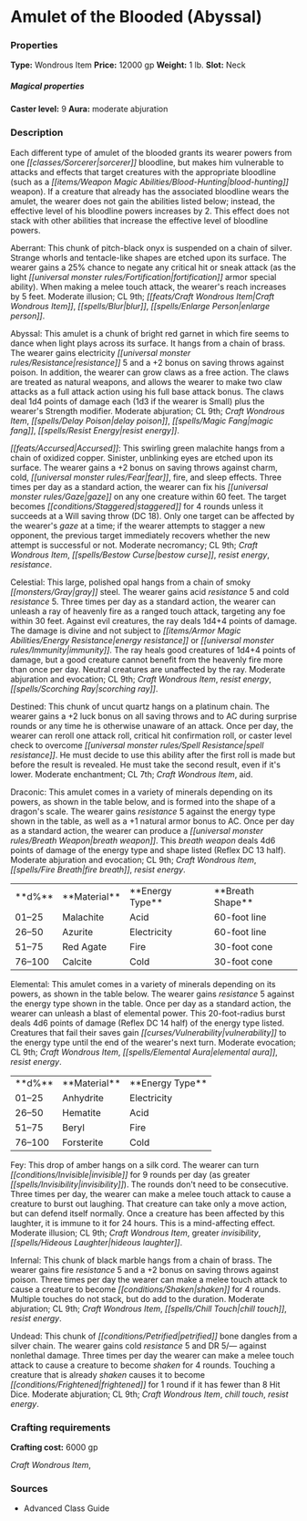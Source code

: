 ﻿---
Title: "Amulet of the Blooded (Abyssal)"
Type: "Wondrous Item"
Price: "12000 gp"
Weight: "1 lb."
Slot: "Neck"
Caster level: "9"
Aura: "moderate abjuration"
Description: |
  "Each different type of _amulet of the blooded_ grants its wearer powers from one sorcerer bloodline, but makes him vulnerable to attacks and effects that target creatures with the appropriate bloodline (such as a _blood-hunting_ weapon). If a creature that already has the associated bloodline wears the amulet, the wearer does not gain the abilities listed below; instead, the effective level of his bloodline powers increases by 2. This effect does not stack with other abilities that increase the effective level of bloodline powers.
  _Aberrant_: This chunk of pitch-black onyx is suspended on a chain of silver. Strange whorls and tentacle-like shapes are etched upon its surface. The wearer gains a 25% chance to negate any critical hit or sneak attack (as the _light fortification_ armor special ability). When making a melee touch attack, the wearer's reach increases by 5 feet. Moderate illusion; CL 9th; Craft Wondrous Item, _blur_, _enlarge person_.
  _Abyssal_: This amulet is a chunk of bright red garnet in which fire seems to dance when light plays across its surface. It hangs from a chain of brass. The wearer gains electricity resistance 5 and a +2 bonus on saving throws against poison. In addition, the wearer can grow claws as a free action. The claws are treated as natural weapons, and allows the wearer to make two claw attacks as a full attack action using his full base attack bonus. The claws deal 1d4 points of damage each (1d3 if the wearer is Small) plus the wearer's Strength modifier. Moderate abjuration; CL 9th; Craft Wondrous Item, _delay poison_, _magic fang_, _resist energy_.
  _Accursed_: This swirling green malachite hangs from a chain of oxidized copper. Sinister, unblinking eyes are etched upon its surface. The wearer gains a +2 bonus on saving throws against charm, cold, fear, fire, and sleep effects. Three times per day as a standard action, the wearer can fix his gaze on any one creature within 60 feet. The target becomes staggered for 4 rounds unless it succeeds at a Will saving throw (DC 18). Only one target can be affected by the wearer's gaze at a time; if the wearer attempts to stagger a new opponent, the previous target immediately recovers whether the new attempt is successful or not. Moderate necromancy; CL 9th; Craft Wondrous Item, _bestow curse_, _resist energy_, _resistance_.
  _Celestial_: This large, polished opal hangs from a chain of smoky gray steel. The wearer gains acid resistance 5 and cold resistance 5. Three times per day as a standard action, the wearer can unleash a ray of heavenly fire as a ranged touch attack, targeting any foe within 30 feet. Against evil creatures, the ray deals 1d4+4 points of damage. The damage is divine and not subject to energy resistance or immunity. The ray heals good creatures of 1d4+4 points of damage, but a good creature cannot benefit from the heavenly fire more than once per day. Neutral creatures are unaffected by the ray. Moderate abjuration and evocation; CL 9th; Craft Wondrous Item, _resist energy_, _scorching ray_.
  _Destined_: This chunk of uncut quartz hangs on a platinum chain. The wearer gains a +2 luck bonus on all saving throws and to AC during surprise rounds or any time he is otherwise unaware of an attack. Once per day, the wearer can reroll one attack roll, critical hit confirmation roll, or caster level check to overcome spell resistance. He must decide to use this ability after the first roll is made but before the result is revealed. He must take the second result, even if it's lower. Moderate enchantment; CL 7th; Craft Wondrous Item, _aid_.
  _Draconic_: This amulet comes in a variety of minerals depending on its powers, as shown in the table below, and is formed into the shape of a dragon's scale. The wearer gains resistance 5 against the energy type shown in the table, as well as a +1 natural armor bonus to AC. Once per day as a standard action, the wearer can produce a breath weapon. This breath weapon deals 4d6 points of damage of the energy type and shape listed (Reflex DC 13 half). Moderate abjuration and evocation; CL 9th; Craft Wondrous Item, _fire breath_, _resist energy_.
  <table><tbody><tr><td>**d%**</td><td>**Material**</td><td>**Energy Type**</td><td>**Breath Shape**</td></tr><tr><td>01–25</td><td>Malachite</td><td>Acid</td><td>60-foot line</td></tr><tr><td>26–50</td><td>Azurite</td><td>Electricity</td><td>60-foot line</td></tr><tr><td>51–75</td><td>Red Agate</td><td>Fire</td><td>30-foot cone</td></tr><tr><td>76–100</td><td>Calcite</td><td>Cold</td><td>30-foot cone</td></tr></tbody></table>
  _Elemental_: This amulet comes in a variety of minerals depending on its powers, as shown in the table below. The wearer gains resistance 5 against the energy type shown in the table. Once per day as a standard action, the wearer can unleash a blast of elemental power. This 20-foot-radius burst deals 4d6 points of damage (Reflex DC 14 half) of the energy type listed. Creatures that fail their saves gain vulnerability to the energy type until the end of the wearer's next turn. Moderate evocation; CL 9th; Craft Wondrous Item, _elemental aura_, _resist energy_.
  <table><tbody><tr><td>**d%**</td><td>**Material**</td><td>**Energy Type**</td></tr><tr><td>01–25</td><td>Anhydrite</td><td>Electricity</td></tr><tr><td>26–50</td><td>Hematite</td><td>Acid</td></tr><tr><td>51–75</td><td>Beryl</td><td>Fire</td></tr><tr><td>76–100</td><td>Forsterite</td><td>Cold</td></tr></tbody></table>
  _Fey_: This drop of amber hangs on a silk cord. The wearer can turn invisible for 9 rounds per day (as _greater invisibility_). The rounds don't need to be consecutive. Three times per day, the wearer can make a melee touch attack to cause a creature to burst out laughing. That creature can take only a move action, but can defend itself normally. Once a creature has been affected by this laughter, it is immune to it for 24 hours. This is a mind-affecting effect. Moderate illusion; CL 9th; Craft Wondrous Item, _greater invisibility_, _hideous laughter_.
  _Infernal_: This chunk of black marble hangs from a chain of brass. The wearer gains fire resistance 5 and a +2 bonus on saving throws against poison. Three times per day the wearer can make a melee touch attack to cause a creature to become shaken for 4 rounds. Multiple touches do not stack, but do add to the duration. Moderate abjuration; CL 9th; Craft Wondrous Item, _chill touch_, _resist energy_.
  _Undead_: This chunk of petrified bone dangles from a silver chain. The wearer gains cold resistance 5 and DR 5/— against nonlethal damage. Three times per day the wearer can make a melee touch attack to cause a creature to become shaken for 4 rounds. Touching a creature that is already shaken causes it to become frightened for 1 round if it has fewer than 8 Hit Dice. Moderate abjuration; CL 9th; Craft Wondrous Item, _chill touch_, _resist energy_."
Crafting cost: "6000 gp"
Sources: "['Advanced Class Guide']"
---

# Amulet of the Blooded (Abyssal)

### Properties

**Type:** Wondrous Item **Price:** 12000 gp **Weight:** 1 lb. **Slot:** Neck

##### Magical properties

**Caster level:** 9 **Aura:** moderate abjuration

### Description

Each different type of amulet of the blooded grants its wearer powers from one _[[classes/Sorcerer|sorcerer]]_ bloodline, but makes him vulnerable to attacks and effects that target creatures with the appropriate bloodline (such as a _[[items/Weapon Magic Abilities/Blood-Hunting|blood-hunting]]_ weapon). If a creature that already has the associated bloodline wears the amulet, the wearer does not gain the abilities listed below; instead, the effective level of his bloodline powers increases by 2. This effect does not stack with other abilities that increase the effective level of bloodline powers.

Aberrant: This chunk of pitch-black onyx is suspended on a chain of silver. Strange whorls and tentacle-like shapes are etched upon its surface. The wearer gains a 25% chance to negate any critical hit or sneak attack (as the light _[[universal monster rules/Fortification|fortification]]_ armor special ability). When making a melee touch attack, the wearer's reach increases by 5 feet. Moderate illusion; CL 9th; _[[feats/Craft Wondrous Item|Craft Wondrous Item]]_, _[[spells/Blur|blur]]_, _[[spells/Enlarge Person|enlarge person]]_.

Abyssal: This amulet is a chunk of bright red garnet in which fire seems to dance when light plays across its surface. It hangs from a chain of brass. The wearer gains electricity _[[universal monster rules/Resistance|resistance]]_ 5 and a +2 bonus on saving throws against poison. In addition, the wearer can grow claws as a free action. The claws are treated as natural weapons, and allows the wearer to make two claw attacks as a full attack action using his full base attack bonus. The claws deal 1d4 points of damage each (1d3 if the wearer is Small) plus the wearer's Strength modifier. Moderate abjuration; CL 9th; _Craft Wondrous Item_, _[[spells/Delay Poison|delay poison]]_, _[[spells/Magic Fang|magic fang]]_, _[[spells/Resist Energy|resist energy]]_.

_[[feats/Accursed|Accursed]]_: This swirling green malachite hangs from a chain of oxidized copper. Sinister, unblinking eyes are etched upon its surface. The wearer gains a +2 bonus on saving throws against charm, cold, _[[universal monster rules/Fear|fear]]_, fire, and sleep effects. Three times per day as a standard action, the wearer can fix his _[[universal monster rules/Gaze|gaze]]_ on any one creature within 60 feet. The target becomes _[[conditions/Staggered|staggered]]_ for 4 rounds unless it succeeds at a Will saving throw (DC 18). Only one target can be affected by the wearer's _gaze_ at a time; if the wearer attempts to stagger a new opponent, the previous target immediately recovers whether the new attempt is successful or not. Moderate necromancy; CL 9th; _Craft Wondrous Item_, _[[spells/Bestow Curse|bestow curse]]_, _resist energy_, _resistance_.

Celestial: This large, polished opal hangs from a chain of smoky _[[monsters/Gray|gray]]_ steel. The wearer gains acid _resistance_ 5 and cold _resistance_ 5. Three times per day as a standard action, the wearer can unleash a ray of heavenly fire as a ranged touch attack, targeting any foe within 30 feet. Against evil creatures, the ray deals 1d4+4 points of damage. The damage is divine and not subject to _[[items/Armor Magic Abilities/Energy Resistance|energy resistance]]_ or _[[universal monster rules/Immunity|immunity]]_. The ray heals good creatures of 1d4+4 points of damage, but a good creature cannot benefit from the heavenly fire more than once per day. Neutral creatures are unaffected by the ray. Moderate abjuration and evocation; CL 9th; _Craft Wondrous Item_, _resist energy_, _[[spells/Scorching Ray|scorching ray]]_.

Destined: This chunk of uncut quartz hangs on a platinum chain. The wearer gains a +2 luck bonus on all saving throws and to AC during surprise rounds or any time he is otherwise unaware of an attack. Once per day, the wearer can reroll one attack roll, critical hit confirmation roll, or caster level check to overcome _[[universal monster rules/Spell Resistance|spell resistance]]_. He must decide to use this ability after the first roll is made but before the result is revealed. He must take the second result, even if it's lower. Moderate enchantment; CL 7th; _Craft Wondrous Item_, aid.

Draconic: This amulet comes in a variety of minerals depending on its powers, as shown in the table below, and is formed into the shape of a dragon's scale. The wearer gains _resistance_ 5 against the energy type shown in the table, as well as a +1 natural armor bonus to AC. Once per day as a standard action, the wearer can produce a _[[universal monster rules/Breath Weapon|breath weapon]]_. This _breath weapon_ deals 4d6 points of damage of the energy type and shape listed (Reflex DC 13 half). Moderate abjuration and evocation; CL 9th; _Craft Wondrous Item_, _[[spells/Fire Breath|fire breath]]_, _resist energy_.

<table><tbody><tr><td> **d%**</td><td> **Material**</td><td> **Energy Type**</td><td> **Breath Shape**</td></tr><tr><td>01–25</td><td>Malachite</td><td>Acid</td><td>60-foot line</td></tr><tr><td>26–50</td><td>Azurite</td><td>Electricity</td><td>60-foot line</td></tr><tr><td>51–75</td><td>Red Agate</td><td>Fire</td><td>30-foot cone</td></tr><tr><td>76–100</td><td>Calcite</td><td>Cold</td><td>30-foot cone</td></tr></tbody></table>

Elemental: This amulet comes in a variety of minerals depending on its powers, as shown in the table below. The wearer gains _resistance_ 5 against the energy type shown in the table. Once per day as a standard action, the wearer can unleash a blast of elemental power. This 20-foot-radius burst deals 4d6 points of damage (Reflex DC 14 half) of the energy type listed. Creatures that fail their saves gain _[[curses/Vulnerability|vulnerability]]_ to the energy type until the end of the wearer's next turn. Moderate evocation; CL 9th; _Craft Wondrous Item_, _[[spells/Elemental Aura|elemental aura]]_, _resist energy_.

<table><tbody><tr><td> **d%**</td><td> **Material**</td><td> **Energy Type**</td></tr><tr><td>01–25</td><td>Anhydrite</td><td>Electricity</td></tr><tr><td>26–50</td><td>Hematite</td><td>Acid</td></tr><tr><td>51–75</td><td>Beryl</td><td>Fire</td></tr><tr><td>76–100</td><td>Forsterite</td><td>Cold</td></tr></tbody></table>

Fey: This drop of amber hangs on a silk cord. The wearer can turn _[[conditions/Invisible|invisible]]_ for 9 rounds per day (as greater _[[spells/Invisibility|invisibility]]_). The rounds don't need to be consecutive. Three times per day, the wearer can make a melee touch attack to cause a creature to burst out laughing. That creature can take only a move action, but can defend itself normally. Once a creature has been affected by this laughter, it is immune to it for 24 hours. This is a mind-affecting effect. Moderate illusion; CL 9th; _Craft Wondrous Item_, greater _invisibility_, _[[spells/Hideous Laughter|hideous laughter]]_.

Infernal: This chunk of black marble hangs from a chain of brass. The wearer gains fire _resistance_ 5 and a +2 bonus on saving throws against poison. Three times per day the wearer can make a melee touch attack to cause a creature to become _[[conditions/Shaken|shaken]]_ for 4 rounds. Multiple touches do not stack, but do add to the duration. Moderate abjuration; CL 9th; _Craft Wondrous Item_, _[[spells/Chill Touch|chill touch]]_, _resist energy_.

Undead: This chunk of _[[conditions/Petrified|petrified]]_ bone dangles from a silver chain. The wearer gains cold _resistance_ 5 and DR 5/— against nonlethal damage. Three times per day the wearer can make a melee touch attack to cause a creature to become _shaken_ for 4 rounds. Touching a creature that is already _shaken_ causes it to become _[[conditions/Frightened|frightened]]_ for 1 round if it has fewer than 8 Hit Dice. Moderate abjuration; CL 9th; _Craft Wondrous Item_, _chill touch_, _resist energy_.

### Crafting requirements

**Crafting cost:** 6000 gp

_Craft Wondrous Item_,

### Sources

* Advanced Class Guide
